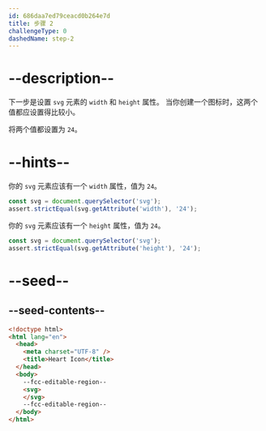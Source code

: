 ```yaml
---
id: 686daa7ed79ceacd0b264e7d
title: 步骤 2
challengeType: 0
dashedName: step-2
---
```


# --description--

下一步是设置 `svg` 元素的 `width` 和 `height` 属性。 当你创建一个图标时，这两个值都应设置得比较小。

将两个值都设置为 `24`。

# --hints--

你的 `svg` 元素应该有一个 `width` 属性，值为 `24`。

```js
const svg = document.querySelector('svg');
assert.strictEqual(svg.getAttribute('width'), '24');
```

你的 `svg` 元素应该有一个 `height` 属性，值为 `24`。

```js
const svg = document.querySelector('svg');
assert.strictEqual(svg.getAttribute('height'), '24');
```

# --seed--

## --seed-contents--

```html
<!doctype html>
<html lang="en">
  <head>
    <meta charset="UTF-8" />
    <title>Heart Icon</title>
  </head>
  <body>
    --fcc-editable-region--
    <svg>
    </svg>
    --fcc-editable-region--
  </body>
</html>
```
